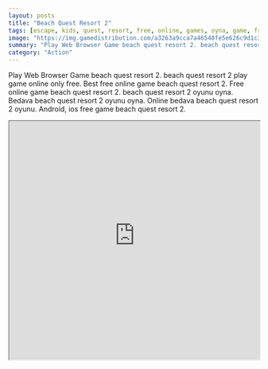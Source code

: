 ```yaml
---
layout: posts
title: "Beach Quest Resort 2"
tags: [escape, kids, quest, resort, free, online, games, oyna, game, free, games, play, play, games]
image: "https://img.gamedistribution.com/a3263a9cca7a46548fe5e626c9d1c38c.jpg"
summary: "Play Web Browser Game beach quest resort 2. beach quest resort 2 play game online only free. Best free online game beach quest resort 2. Free online game beach quest resort 2. beach quest resort 2 oyunu oyna. Bedava beach quest resort 2 oyunu oyna. Online bedava beach quest resort 2 oyunu. Android, ios free game beach quest resort 2."
category: "Action"
---
```


Play Web Browser Game beach quest resort 2. beach quest resort 2 play game online only free. Best free online game beach quest resort 2. Free online game beach quest resort 2. beach quest resort 2 oyunu oyna. Bedava beach quest resort 2 oyunu oyna. Online bedava beach quest resort 2 oyunu. Android, ios free game beach quest resort 2.

<iframe width="100%" height="480px;" src="https://flash.gamedistribution.com?game=a3263a9cca7a46548fe5e626c9d1c38c"></iframe>